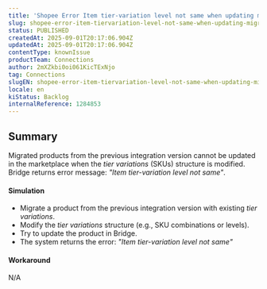 ```yaml
---
title: 'Shopee Error Item tier-variation level not same when updating migrated products'
slug: shopee-error-item-tiervariation-level-not-same-when-updating-migrated-products
status: PUBLISHED
createdAt: 2025-09-01T20:17:06.904Z
updatedAt: 2025-09-01T20:17:06.904Z
contentType: knownIssue
productTeam: Connections
author: 2mXZkbi0oi061KicTExNjo
tag: Connections
slugEN: shopee-error-item-tiervariation-level-not-same-when-updating-migrated-products
locale: en
kiStatus: Backlog
internalReference: 1284853
---
```


## Summary


Migrated products from the previous integration version cannot be updated in the marketplace when the _tier variations_ (SKUs) structure is modified. Bridge returns  error message: _"Item tier-variation level not same"_.


#### Simulation



- Migrate a product from the previous integration version with existing _tier variations_.
- Modify the _tier variations_ structure (e.g., SKU combinations or levels).
- Try to update the product in Bridge.
- The system returns the error: _"Item tier-variation level not same"_


#### Workaround


N/A


